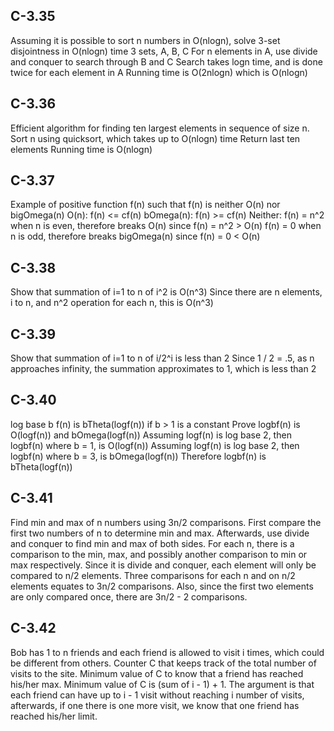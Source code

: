 ## C-3.35
Assuming it is possible to sort n numbers in O(nlogn), solve 3-set disjointness in O(nlogn) time
3 sets, A, B, C
For n elements in A, use divide and conquer to search through B and C
Search takes logn time, and is done twice for each element in A
Running time is O(2nlogn) which is O(nlogn)

## C-3.36
Efficient algorithm for finding ten largest elements in sequence of size n.
Sort n using quicksort, which takes up to O(nlogn) time
Return last ten elements
Running time is O(nlogn)

## C-3.37
Example of positive function f(n) such that f(n) is neither O(n) nor bigOmega(n)
O(n): f(n) <= cf(n)
bOmega(n): f(n) >= cf(n)
Neither: f(n) = n^2 when n is even, therefore breaks O(n) since f(n) = n^2 > O(n)
         f(n) = 0 when n is odd, therefore breaks bigOmega(n) since f(n) = 0 < O(n)

## C-3.38
Show that summation of i=1 to n of i^2 is O(n^3)
Since there are n elements, i to n, and n^2 operation for each n, this is O(n^3)

## C-3.39
Show that summation of i=1 to n of i/2^i is less than 2
Since 1 / 2 = .5, as n approaches infinity, the summation approximates to 1, which is less than 2

## C-3.40
log base b f(n) is bTheta(logf(n)) if b > 1 is a constant
Prove logbf(n) is O(logf(n)) and bOmega(logf(n))
Assuming logf(n) is log base 2, then logbf(n) where b = 1, is O(logf(n))
Assuming logf(n) is log base 2, then logbf(n) where b = 3, is bOmega(logf(n))
Therefore logbf(n) is bTheta(logf(n))

## C-3.41
Find min and max of n numbers using 3n/2 comparisons.
First compare the first two numbers of n to determine min and max.
Afterwards, use divide and conquer to find min and max of both sides.
For each n, there is a comparison to the min, max, and possibly another comparison to min or max respectively.
Since it is divide and conquer, each element will only be compared to n/2 elements.
Three comparisons for each n and on n/2 elements equates to 3n/2 comparisons.
Also, since the first two elements are only compared once, there are 3n/2 - 2 comparisons.

## C-3.42
Bob has 1 to n friends and each friend is allowed to visit i times, which could be different from others.
Counter C that keeps track of the total number of visits to the site. Minimum value of C to know that
a friend has reached his/her max.
Minimum value of C is (sum of i - 1) + 1.
The argument is that each friend can have up to i - 1 visit without reaching i number of visits, afterwards, if
one there is one more visit, we know that one friend has reached his/her limit. 
